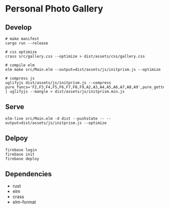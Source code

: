 # Personal Photo Gallery

## Develop
```
# make manifest
cargo run --release

# css optimize
crass src/gallery.css --optimize > dist/assets/css/gallery.css

# compile elm
elm make src/Main.elm --output=dist/assets/js/initprism.js --optimize

# compress js
uglifyjs dist/assets/js/initprism.js --compress pure_funcs='F2,F3,F4,F5,F6,F7,F8,F9,A2,A3,A4,A5,A6,A7,A8,A9',pure_getters,keep_fargs=false,unsafe_comps,unsafe | uglifyjs --mangle > dist/assets/js/initprism.min.js
```

## Serve
```
elm-live src/Main.elm -d dist --pushstate -- --output=dist/assets/js/initprism.js --optimize
```

## Delpoy
```
firebase login
firebase init
firebase deploy
```

## Dependencies
- rust
- elm
- crass
- elm-format